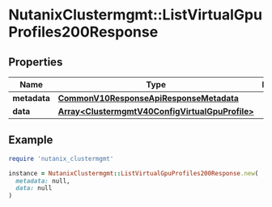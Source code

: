 # NutanixClustermgmt::ListVirtualGpuProfiles200Response

## Properties

| Name | Type | Description | Notes |
| ---- | ---- | ----------- | ----- |
| **metadata** | [**CommonV10ResponseApiResponseMetadata**](CommonV10ResponseApiResponseMetadata.md) |  | [optional] |
| **data** | [**Array&lt;ClustermgmtV40ConfigVirtualGpuProfile&gt;**](ClustermgmtV40ConfigVirtualGpuProfile.md) |  | [optional] |

## Example

```ruby
require 'nutanix_clustermgmt'

instance = NutanixClustermgmt::ListVirtualGpuProfiles200Response.new(
  metadata: null,
  data: null
)
```


